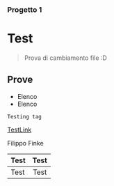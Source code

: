 ### Progetto 1
# Test
> Prova di cambiamento file :D

## Prove
- Elenco
- Elenco

``Testing tag``

[TestLink](README.md)


Filippo Finke

| Test        | Test           |
| ------------- |:-------------:|
| Test      | Test |
